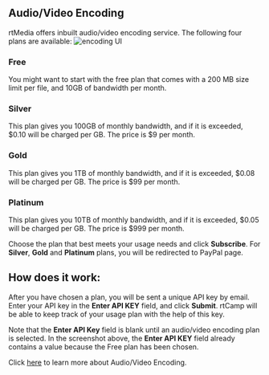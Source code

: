 ## Audio/Video Encoding

rtMedia offers inbuilt audio/video encoding service. The following four plans are available:
![encoding UI](https://cloud.githubusercontent.com/assets/1140051/7585168/89c63440-f8c0-11e4-874c-7f5e3a34edbc.png)

### Free

You might want to start with the free plan that comes with a 200 MB size limit per file, and 10GB of bandwidth per month.

### Silver

This plan gives you 100GB of monthly bandwidth, and if it is exceeded, $0.10 will be charged per GB. The price is $9 per month.

### Gold

This plan gives you 1TB of monthly bandwidth, and if it is exceeded, $0.08 will be charged per GB. The price is $99 per month.

### Platinum

This plan gives you 10TB of monthly bandwidth, and if it is exceeded, $0.05 will be charged per GB. The price is $999 per month.


Choose the plan that best meets your usage needs and click **Subscribe**. For **Silver**, **Gold** and **Platinum** plans, you will be redirected to PayPal page.


## How does it work:


After you have chosen a plan, you will be sent a unique API key by email. Enter your API key in the **Enter API KEY** field, and click **Submit**. rtCamp will be able to keep track of your usage plan with the help of this key.

Note that the **Enter API Key** field is blank until an audio/video encoding plan is selected. In the screenshot above, the **Enter API KEY** field already contains a value because the Free plan has been chosen.

Click [here](https://rtcamp.com/rtmedia/addons/compare-encoding-solutions/) to learn more about Audio/Video Encoding.
